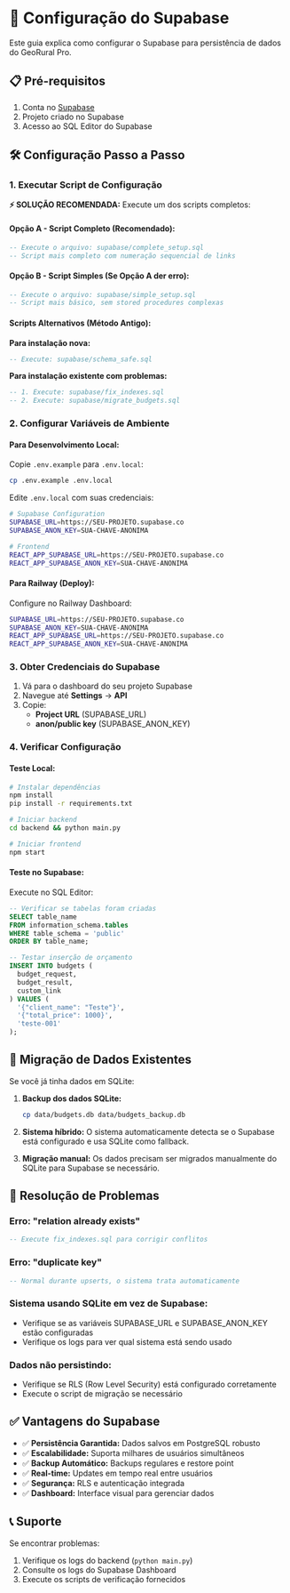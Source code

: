 # 🚀 Configuração do Supabase

Este guia explica como configurar o Supabase para persistência de dados do GeoRural Pro.

## 📋 Pré-requisitos

1. Conta no [Supabase](https://supabase.com)
2. Projeto criado no Supabase
3. Acesso ao SQL Editor do Supabase

## 🛠️ Configuração Passo a Passo

### 1. **Executar Script de Configuração**

**⚡ SOLUÇÃO RECOMENDADA:** Execute um dos scripts completos:

#### **Opção A - Script Completo (Recomendado):**
```sql
-- Execute o arquivo: supabase/complete_setup.sql
-- Script mais completo com numeração sequencial de links
```

#### **Opção B - Script Simples (Se Opção A der erro):**
```sql
-- Execute o arquivo: supabase/simple_setup.sql  
-- Script mais básico, sem stored procedures complexas
```

#### **Scripts Alternativos (Método Antigo):**

**Para instalação nova:**
```sql
-- Execute: supabase/schema_safe.sql
```

**Para instalação existente com problemas:**
```sql
-- 1. Execute: supabase/fix_indexes.sql
-- 2. Execute: supabase/migrate_budgets.sql  
```

### 2. **Configurar Variáveis de Ambiente**

#### **Para Desenvolvimento Local:**
Copie `.env.example` para `.env.local`:
```bash
cp .env.example .env.local
```

Edite `.env.local` com suas credenciais:
```bash
# Supabase Configuration
SUPABASE_URL=https://SEU-PROJETO.supabase.co
SUPABASE_ANON_KEY=SUA-CHAVE-ANONIMA

# Frontend
REACT_APP_SUPABASE_URL=https://SEU-PROJETO.supabase.co
REACT_APP_SUPABASE_ANON_KEY=SUA-CHAVE-ANONIMA
```

#### **Para Railway (Deploy):**
Configure no Railway Dashboard:
```bash
SUPABASE_URL=https://SEU-PROJETO.supabase.co
SUPABASE_ANON_KEY=SUA-CHAVE-ANONIMA
REACT_APP_SUPABASE_URL=https://SEU-PROJETO.supabase.co
REACT_APP_SUPABASE_ANON_KEY=SUA-CHAVE-ANONIMA
```

### 3. **Obter Credenciais do Supabase**

1. Vá para o dashboard do seu projeto Supabase
2. Navegue até **Settings** → **API**
3. Copie:
   - **Project URL** (SUPABASE_URL)
   - **anon/public key** (SUPABASE_ANON_KEY)

### 4. **Verificar Configuração**

#### **Teste Local:**
```bash
# Instalar dependências
npm install
pip install -r requirements.txt

# Iniciar backend
cd backend && python main.py

# Iniciar frontend  
npm start
```

#### **Teste no Supabase:**
Execute no SQL Editor:
```sql
-- Verificar se tabelas foram criadas
SELECT table_name 
FROM information_schema.tables 
WHERE table_schema = 'public' 
ORDER BY table_name;

-- Testar inserção de orçamento
INSERT INTO budgets (
  budget_request, 
  budget_result, 
  custom_link
) VALUES (
  '{"client_name": "Teste"}',
  '{"total_price": 1000}',
  'teste-001'
);
```

## 🔄 Migração de Dados Existentes

Se você já tinha dados em SQLite:

1. **Backup dos dados SQLite:**
   ```bash
   cp data/budgets.db data/budgets_backup.db
   ```

2. **Sistema híbrido:** O sistema automaticamente detecta se o Supabase está configurado e usa SQLite como fallback.

3. **Migração manual:** Os dados precisam ser migrados manualmente do SQLite para Supabase se necessário.

## 🐛 Resolução de Problemas

### **Erro: "relation already exists"**
```sql
-- Execute fix_indexes.sql para corrigir conflitos
```

### **Erro: "duplicate key"**
```sql
-- Normal durante upserts, o sistema trata automaticamente
```

### **Sistema usando SQLite em vez de Supabase:**
- Verifique se as variáveis SUPABASE_URL e SUPABASE_ANON_KEY estão configuradas
- Verifique os logs para ver qual sistema está sendo usado

### **Dados não persistindo:**
- Verifique se RLS (Row Level Security) está configurado corretamente
- Execute o script de migração se necessário

## ✅ Vantagens do Supabase

- ✅ **Persistência Garantida:** Dados salvos em PostgreSQL robusto
- ✅ **Escalabilidade:** Suporta milhares de usuários simultâneos  
- ✅ **Backup Automático:** Backups regulares e restore point
- ✅ **Real-time:** Updates em tempo real entre usuários
- ✅ **Segurança:** RLS e autenticação integrada
- ✅ **Dashboard:** Interface visual para gerenciar dados

## 📞 Suporte

Se encontrar problemas:
1. Verifique os logs do backend (`python main.py`)
2. Consulte os logs do Supabase Dashboard
3. Execute os scripts de verificação fornecidos